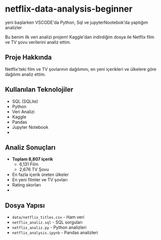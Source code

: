 # netflix-data-analysis-beginner
yeni başlarken VSCODE'da Python, Sql ve jupyterNootebok'da yaptığım analizler

Bu benim ilk veri analizi projem! Kaggle'dan indirdiğim dosya ile Netflix film ve TV şovu verilerini analiz ettim.

##  Proje Hakkında

Netflix'teki film ve TV şovlarının dağılımını, en yeni içerikleri ve ülkelere göre dağılımı analiz ettim.

## Kullanılan Teknolojiler

- SQL (SQLite)
- Python
- Veri Analizi
- Kaggle
- Pandas
- Jupyter Notebook
- 
## Analiz Sonuçları

- **Toplam 8,807 içerik**
  - 6,131 Film
  - 2,676 TV Şovu
- En fazla içerik üreten ülkeler
- En yeni filmler ve TV şovları
- Rating skorları
- 
## Dosya Yapısı

- `data/netflix_titles.csv` - Ham veri
- `netflix_analiz.sql` - SQL sorguları
- `netflix_analiz.py` - Python analizleri
- `netflix_analysis.ipynb` - Pandas analizleri
